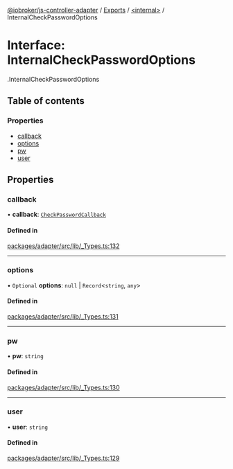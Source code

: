 [@iobroker/js-controller-adapter](../README.md) / [Exports](../modules.md) / [<internal\>](../modules/internal_.md) / InternalCheckPasswordOptions

# Interface: InternalCheckPasswordOptions

[<internal>](../modules/internal_.md).InternalCheckPasswordOptions

## Table of contents

### Properties

- [callback](internal_.InternalCheckPasswordOptions.md#callback)
- [options](internal_.InternalCheckPasswordOptions.md#options)
- [pw](internal_.InternalCheckPasswordOptions.md#pw)
- [user](internal_.InternalCheckPasswordOptions.md#user)

## Properties

### callback

• **callback**: [`CheckPasswordCallback`](../modules/internal_.md#checkpasswordcallback)

#### Defined in

[packages/adapter/src/lib/_Types.ts:132](https://github.com/ioBroker/ioBroker.js-controller/blob/4be02248/packages/adapter/src/lib/_Types.ts#L132)

___

### options

• `Optional` **options**: ``null`` \| `Record`<`string`, `any`\>

#### Defined in

[packages/adapter/src/lib/_Types.ts:131](https://github.com/ioBroker/ioBroker.js-controller/blob/4be02248/packages/adapter/src/lib/_Types.ts#L131)

___

### pw

• **pw**: `string`

#### Defined in

[packages/adapter/src/lib/_Types.ts:130](https://github.com/ioBroker/ioBroker.js-controller/blob/4be02248/packages/adapter/src/lib/_Types.ts#L130)

___

### user

• **user**: `string`

#### Defined in

[packages/adapter/src/lib/_Types.ts:129](https://github.com/ioBroker/ioBroker.js-controller/blob/4be02248/packages/adapter/src/lib/_Types.ts#L129)
